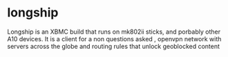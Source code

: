 longship
========

Longship is an XBMC build that runs on mk802ii sticks, and porbably other A10 devices. It is a  client for a non questions asked , openvpn network with servers across the globe and routing rules that unlock geoblocked content
